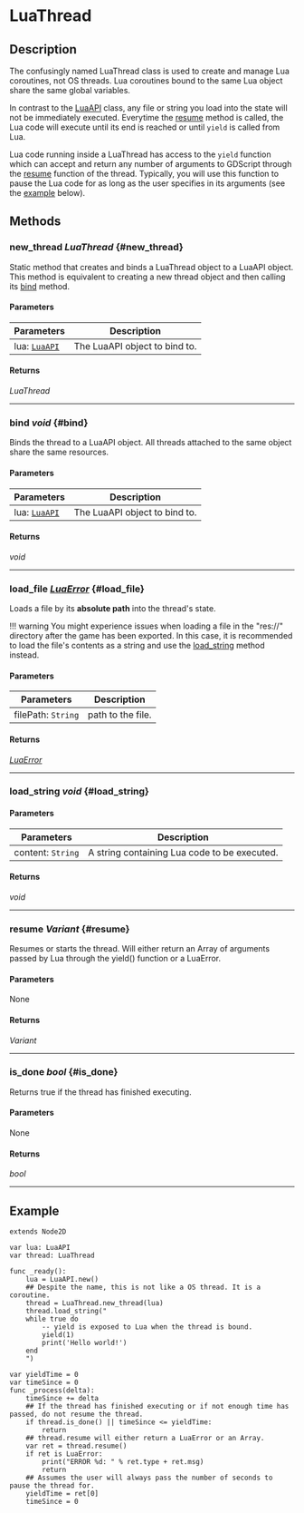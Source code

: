 # LuaThread

## Description
The confusingly named LuaThread class is used to create and manage Lua coroutines, not OS threads. Lua coroutines bound to the same Lua object share the same global variables.
  
In contrast to the [LuaAPI](lua_api.md) class, any file or string you load into the state will not be immediately executed. Everytime the [resume](#resume) method is called, the Lua code will execute until its end is reached or until `yield` is called from Lua.  
  

Lua code running inside a LuaThread has access to the `yield` function which can accept and return any number of arguments to GDScript through the [resume](#resume) function of the thread. Typically, you will use this function to pause the Lua code for as long as the user specifies in its arguments (see the [example](#example) below).

## Methods

### new_thread _LuaThread_ {#new_thread}

Static method that creates and binds a LuaThread object to a LuaAPI object. This method is equivalent to creating a new thread object and then calling its [bind](#bind) method.

#### Parameters

| Parameters | Description |
| --- | --- |
| lua: [`LuaAPI`](./LuaAPI) | The LuaAPI object to bind to. |

#### Returns

_LuaThread_

---

### bind _void_ {#bind}

Binds the thread to a LuaAPI object. All threads attached to the same object share the same resources.

#### Parameters

| Parameters | Description |
| --- | --- |
| lua: [`LuaAPI`](./LuaAPI) | The LuaAPI object to bind to. |

#### Returns

_void_

---

### load_file _[LuaError](lua_error.md)_ {#load_file}

Loads a file by its **absolute path** into the thread's state.

!!! warning
    You might experience issues when loading a file in the "res://" directory after the game has been exported. In this case, it is recommended to load the file's contents as a string and use the [load_string](#load_string) method instead.

#### Parameters

| Parameters | Description |
| --- | --- |
| filePath: `String` | path to the file. |

#### Returns

_[LuaError](lua_error.md)_

---

### load_string _void_ {#load_string}

#### Parameters

| Parameters | Description |
| --- | --- |
| content: `String` | A string containing Lua code to be executed. |

#### Returns

_void_

---

### resume _Variant_ {#resume}

Resumes or starts the thread. Will either return an Array of arguments passed by Lua through the yield() function or a LuaError.

#### Parameters

None

#### Returns

_Variant_

---

### is_done _bool_ {#is_done}

Returns true if the thread has finished executing.

#### Parameters

None

#### Returns

_bool_

---

## Example

```gdscript linenums="1"
extends Node2D

var lua: LuaAPI
var thread: LuaThread
	
func _ready():
	lua = LuaAPI.new()
	## Despite the name, this is not like a OS thread. It is a coroutine.
	thread = LuaThread.new_thread(lua)
	thread.load_string("
	while true do
		-- yield is exposed to Lua when the thread is bound.
		yield(1)
		print('Hello world!')
	end
	")
	
var yieldTime = 0
var timeSince = 0
func _process(delta):
	timeSince += delta
	## If the thread has finished executing or if not enough time has passed, do not resume the thread.
	if thread.is_done() || timeSince <= yieldTime:
		return
	## thread.resume will either return a LuaError or an Array.
	var ret = thread.resume()
	if ret is LuaError:
		print("ERROR %d: " % ret.type + ret.msg)
		return
	## Assumes the user will always pass the number of seconds to pause the thread for.
	yieldTime = ret[0]
	timeSince = 0
```